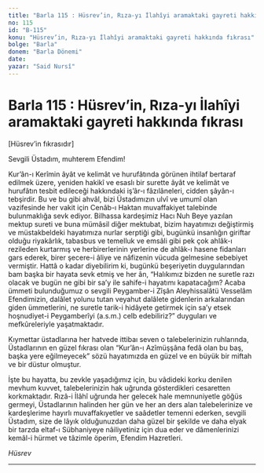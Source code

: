 ```yaml
---
title: "Barla 115 : Hüsrev’in, Rıza-yı İlahîyi aramaktaki gayreti hakkında fıkrası"
no: 115
id: "B-115"
konu: "Hüsrev’in, Rıza-yı İlahîyi aramaktaki gayreti hakkında fıkrası"
bolge: "Barla"
donem: "Barla Dönemi"
date: 
yazar: "Said Nursî"
---
```


# Barla 115 : Hüsrev’in, Rıza-yı İlahîyi aramaktaki gayreti hakkında fıkrası

<p class="takdim">[Hüsrev’in fıkrasıdır]</p>

Sevgili Üstadım, muhterem Efendim!

Kur’ân-ı Kerîmin âyât ve kelimât ve hurufâtında görünen ihtilaf bertaraf edilmek üzere, yeniden hakikî ve esaslı bir surette âyât ve kelimât ve hurufâtın tesbit edileceği hakkındaki iş’âr-ı fâzılâneleri, cidden şâyân-ı tebşirdir. Bu ve bu gibi ahvâl, bizi Üstadımızın ulvî ve umumî olan vazifesinde her vakit için Cenâb-ı Haktan muvaffakiyet talebinde bulunmaklığa sevk ediyor. Bilhassa kardeşimiz Hacı Nuh Beye yazılan mektup sureti ve buna mümâsil diğer mektubat, bizim hayatımızı değiştirmiş ve müstakbeldeki hayatımıza nurlar serptiği gibi, bugünkü insanlığın giriftar olduğu riyakârlık, tabasbus ve temelluk ve emsâli gibi pek çok ahlâk-ı rezileden kurtarmış ve herbirerlerinin yerlerine de ahlâk-ı hasene fidanları gars ederek, birer şecere-i âliye ve nâfizenin vücuda gelmesine sebebiyet vermiştir. Hattâ o kadar diyebilirim ki, bugünkü beşeriyetin duygularından bam başka bir hayata sevk etmiş ve her ân, “Halıkımız bizden ne suretle razı olacak ve bugün ne gibi bir sa’y ile sahife-i hayatımı kapatacağım? Acaba ümmeti bulunduğumuz o sevgili Peygamber-i Zîşân Aleyhissalâtü Vesselâm Efendimizin, dalâlet yolunu tutan veyahut dalâlete gidenlerin arkalarından giden ümmetlerini, ne suretle tarik-i hidâyete getirmek için sa’y etsek hoşnudiyet-i Peygamberîyi (a.s.m.) celb edebiliriz?” duyguları ve mefkûreleriyle yaşatmaktadır.

Kıymettar üstadlarına her hatvede ittibaı seven o talebelerinizin ruhlarında, Üstadlarının en güzel fıkrası olan “Kur’ân-ı Azîmüşşâna fedâ olan bu baş, başka yere eğilmeyecek” sözü hayatımızda en güzel ve en büyük bir miftah ve bir düstur olmuştur.

İşte bu hayatta, bu zevkle yaşadığımız için, bu vâdideki korku denilen mevhum kuvvet, talebelerinizin hak uğrunda gösterdikleri cesaretten korkmaktadır. Rızâ-i İlâhî uğrunda her gelecek hale memnuniyetle göğüs germeyi, Üstadlarının halinden her gün ve her an ders alan talebelerinize ve kardeşlerime hayırlı muvaffakıyetler ve saâdetler temenni ederken, sevgili Üstadım, size de lâyık olduğunuzdan daha güzel bir şekilde ve daha elyak bir tarzda eltaf-ı Sübhaniyeye nâiliyetiniz için dua eder ve dâmenlerinizi kemâl-i hürmet ve tâzimle öperim, Efendim Hazretleri.

*Hüsrev*

***
